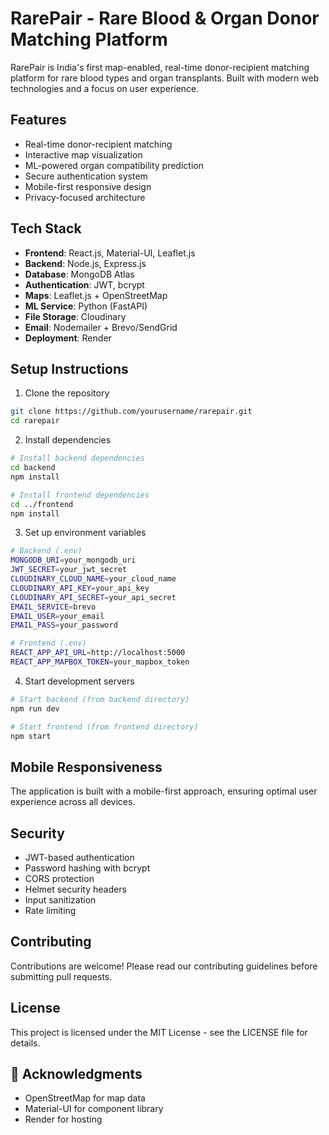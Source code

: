 # RarePair - Rare Blood & Organ Donor Matching Platform

RarePair is India's first map-enabled, real-time donor-recipient matching platform for rare blood types and organ transplants. Built with modern web technologies and a focus on user experience.

## Features

- Real-time donor-recipient matching
- Interactive map visualization
- ML-powered organ compatibility prediction
- Secure authentication system
- Mobile-first responsive design
- Privacy-focused architecture

## Tech Stack

- **Frontend**: React.js, Material-UI, Leaflet.js
- **Backend**: Node.js, Express.js
- **Database**: MongoDB Atlas
- **Authentication**: JWT, bcrypt
- **Maps**: Leaflet.js + OpenStreetMap
- **ML Service**: Python (FastAPI)
- **File Storage**: Cloudinary
- **Email**: Nodemailer + Brevo/SendGrid
- **Deployment**: Render

## Setup Instructions

1. Clone the repository
```bash
git clone https://github.com/yourusername/rarepair.git
cd rarepair
```

2. Install dependencies
```bash
# Install backend dependencies
cd backend
npm install

# Install frontend dependencies
cd ../frontend
npm install
```

3. Set up environment variables
```bash
# Backend (.env)
MONGODB_URI=your_mongodb_uri
JWT_SECRET=your_jwt_secret
CLOUDINARY_CLOUD_NAME=your_cloud_name
CLOUDINARY_API_KEY=your_api_key
CLOUDINARY_API_SECRET=your_api_secret
EMAIL_SERVICE=brevo
EMAIL_USER=your_email
EMAIL_PASS=your_password

# Frontend (.env)
REACT_APP_API_URL=http://localhost:5000
REACT_APP_MAPBOX_TOKEN=your_mapbox_token
```

4. Start development servers
```bash
# Start backend (from backend directory)
npm run dev

# Start frontend (from frontend directory)
npm start
```

## Mobile Responsiveness

The application is built with a mobile-first approach, ensuring optimal user experience across all devices.

## Security

- JWT-based authentication
- Password hashing with bcrypt
- CORS protection
- Helmet security headers
- Input sanitization
- Rate limiting

## Contributing

Contributions are welcome! Please read our contributing guidelines before submitting pull requests.

## License

This project is licensed under the MIT License - see the LICENSE file for details.

## 🙏 Acknowledgments

- OpenStreetMap for map data
- Material-UI for component library
- Render for hosting 
